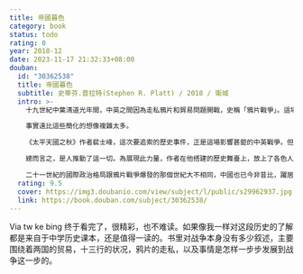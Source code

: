 ```yaml
---
title: 帝國暮色
category: book
status: todo
rating: 0
year: 2018-12
date: 2023-11-17 21:32:33+08:00
douban:
  id: "30362538"
  title: 帝國暮色
  subtitle: 史蒂芬.普拉特(Stephen R. Platt) / 2018 / 衛城
  intro: >-
    十九世紀中葉清道光年間，中英之間因為走私鴉片和貿易問題開戰，史稱「鴉片戰爭」。這場百餘年前的衝突，在中西雙方的歷史想像中都占有獨特地位。對中國來說，鴉片戰爭代表的是帝制中國最後一個盛世的結束、「百年恥辱」的開端，在西方列強船堅炮利的威脅下，淪為半殖民地。對西方而言，戰爭是因中國閉關自守、只准西洋商人在廣州一地通商而起，象徵著中國冥頑落後、莫名抗拒自由貿易。

    事實遠比這些簡化的想像複雜太多。

    《太平天國之秋》作者裴士峰，這次要追索的歷史事件，正是這場影響甚鉅的中英戰爭。但他的敘事重心並非放在戰爭本身及其餘波，而是從一七五○年代清廷決定採取廣州單口貿易政策、一七九三年馬戛爾尼使團遠赴中國覲見乾隆講起，一路講到一八四○年戰爭爆發。作者不僅以極具畫面感的文字，清楚描摹了這數十年間中英及中美之間的交流景象，更企圖藉此傳達一個重要的論點：鴉片戰爭絕非如許多論者所言，是一場無可避免的文化衝突，而是在種種錯誤選擇下結成的惡果。

    總而言之，是人推動了這一切。為展現此力量，作者在他搭建的歷史舞臺上，放上了各色人物，有中西商人、有中國官員和英國議員、有各國傳教士，還有海盜。這些人物的神情外貌在作者筆下栩栩如生，內心世界也被深描細剖，在兩百年後的讀者眼前袒露殆盡。

    二十一世紀的國際政治格局跟鴉片戰爭爆發的那個世紀大不相同，中國也已今非昔比，躍居強國之列。儘管如此，有一點仍沒變：它和西方列強之間的關係依舊緊張。如果十九世紀中英開戰不是必然，那今日重新認識、回顧鴉片戰爭便有其必要。鑑往未必知來，但歷史教訓或許還是能給我們一些啟示。
  rating: 9.5
  cover: https://img3.doubanio.com/view/subject/l/public/s29962937.jpg
  link: https://book.douban.com/subject/30362538/
---
```


Via tw ke bing 终于看完了，很精彩，也不难读。如果像我一样对这段历史的了解都是来自于中学历史课本，还是值得一读的。书里对战争本身没有多少叙述，主要围绕着两国的贸易，十三行的状况，鸦片的走私，以及事情是怎样一步步发展到战争这一步的。
